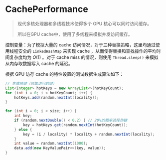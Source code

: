 # CachePerformance

> 现代多核处理器和多线程技术使得多个 GPU 核心可以同时访问缓存。
>
> 所以在GPU cache中，使用了多线程来模拟并发访问缓存。

控制变量：为了模拟大量的 cache 访问情况，对于三种替换策略，这里均通过使用线程安全的 `LinkedHashMap` 来实现 cache ，从而使得替换和查找操作的平均时间复杂度均为 $O(1)$ 。对于 cache miss 的情况，则使用 `Thread.sleep()` 来模拟从内存取数据写入 cache 的延迟。



根据 GPU 访存 cache 的特性设置的测试数据生成算法如下：

```java
// 生成热键（频繁访问的键）
List<Integer> hotKeys = new ArrayList<>(hotKeyCount);
for (int i = 0; i < hotKeyCount; i++) {
    hotKeys.add(random.nextInt(locality));
}

for (int i = 0; i < size; i++) {
    int key;
    if (random.nextDouble() < 0.2) { // 20%的概率选择热键
        key = hotKeys.get(random.nextInt(hotKeyCount));
    } else {
        key = (i / locality) * locality + random.nextInt(locality);
    }
    int value = random.nextInt(1000);
    data.add(new KeyValuePair<>(key, value));
}
```


